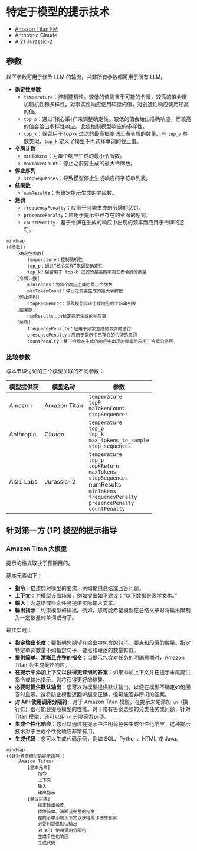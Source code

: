 # 特定于模型的提示技术

* [Amazon Titan FM](#amazon-titan-大模型)
* Anthropic Claude
* AI21 Jurassic-2

## 参数

以下参数可用于修改 LLM 的输出。并非所有参数都可用于所有 LLM。

* **确定性参数**
    * `temperature`：控制随机性。较低的值侧重于可能的令牌，较高的值会增加随机性和多样性。对事实性响应使用较低的值，对创造性响应使用较高的值。
    * `top_p`：通过“核心采样”来调整确定性。较低的值会给出准确响应，而较高的值会给出多样性响应。此值控制模型响应的多样性。
    * `top_k`：保留用于 top-k 过滤的最高概率词汇表令牌的数量。与 `top_p` 参数类似，`top_k` 定义了模型不再选择单词的截止值。
* **令牌计数**
    * `minTokens`：为每个响应生成的最小令牌数。
    * `maxTokenCount`：停止之前要生成的最大令牌数。
* **停止序列**
    * `stopSequences`：导致模型停止生成响应的字符串列表。
* **结果数**
    * `numResults`：为给定提示生成的响应数。
* **惩罚**
    * `frequencyPenalty`：应用于频繁生成的令牌的惩罚。
    * `presencePenalty`：应用于提示中已存在的令牌的惩罚。
    * `countPenalty`：基于令牌在生成的响应中出现的频率而应用于令牌的惩罚。

```mermaid
mindmap
((参数))
    [确定性参数]
        temperature：控制随机性
        top_p：通过“核心采样”来调整确定性
        top_k：保留用于 top-k 过滤的最高概率词汇表令牌的数量
    [令牌计数]
        minTokens：为每个响应生成的最小令牌数
        maxTokenCount：停止之前要生成的最大令牌数
    [停止序列]
        stopSequences：导致模型停止生成响应的字符串列表
    [结果数]
        numResults：为给定提示生成的响应数
    [惩罚]
        frequencyPenalty：应用于频繁生成的令牌的惩罚
        presencePenalty：应用于提示中已存在的令牌的惩罚
        countPenalty：基于令牌在生成的响应中出现的频率而应用于令牌的惩罚
```

### 比较参数

与本节课讨论的三个模型关联的不同参数：

| 模型提供商 | 模型名称 | 参数 |
| --- | --- | --- |
| Amazon | Amazon Titan | `temperature`<br/>`topP`<br/>`maTokenCount`<br/>`stopSequences` |
| Anthropic | Claude | `temperature`<br/>`top_p`<br/>`top_k`<br/>`max_tokens_to_sample`<br/>`stop_sequences` |
| AI21 Labs | Jurassic-2 | `temperature`<br/>`top_p`<br/>`topKReturn`<br/>`maxTokens`<br/>`stopSequences`<br/>numResults<br/>`minTokens`<br/>`frequencyPenalty`<br/>`presencePenalty`<br/>`countPenalty` |

## 针对第一方 (1P) 模型的提示指导

### Amazon Titan 大模型

提示的格式取决于预期目的。

基本元素如下：

* **指令**：描述您对模型的要求，例如提供总结或回答问题。
* **上下文**：为模型设置场景，例如提出如下建议：“以下数据是医学文本。”
* **输入**：为总结或检索任务提供实际输入文本。
* **输出指示**：约束模型的输出。例如，您可能希望模型在总结文章时将输出限制为一定数量的单词或句子。

最佳实践：

* **指定输出长度**：要指明您期望在输出中包含的句子、要点和段落的数量。指定特定单词数量不如指定句子、要点和段落的数量有效。
* **提供简单、清晰且完整的指令**：当提示包含对任务的明确预期时，Amazon Titan 会生成最佳响应。
* **在提示中添加上下文以获得更详细的答案**：如果添加上下文并在提示末尾提供指令或输出指示，则将获得更好的结果。
* **必要时提供默认输出**：您可以为模型提供默认输出，以便在模型不确定如何回答时显示。这将防止模型返回听起来正确，但可能答非所问的答案。
* **对 API 使用调用分隔符**：对于 Amazon Titan 模型，在提示末尾添加 `\n`（换行符）很可能会提高模型的性能。对于带有答案选项的分类任务或问题，针对 Titan 模型，还可以用 `\n` 分隔答案选项。
* **生成个性化响应**：您可以通过在提示中注明角色来生成个性化响应。这种提示技术对于生成个性化响应非常有用。
* **生成代码**：您可以生成代码示例，例如 SQL、Python、HTML 或 Java。

```mermaid
mindmap
((针对特定模型的提示指导))
    (Amazon Titan)
        [基本元素]
            指令
            上下文
            输入
            输出指示
        [最佳实践]
            指定输出长度
            提供简单、清晰且完整的指令
            在提示中添加上下文以获得更详细的答案
            必要时提供默认输出
            对 API 使用调用分隔符
            生成个性化响应
            生成代码
```